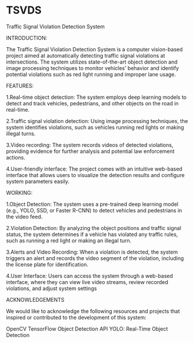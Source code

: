# TSVDS
Traffic Signal Violation Detection System

INTRODUCTION:

The Traffic Signal Violation Detection System is a computer vision-based project aimed at automatically detecting traffic signal violations at intersections. The system utilizes state-of-the-art object detection and image processing techniques to monitor vehicles' behavior and identify potential violations such as red light running and improper lane usage.

FEATURES:

1.Real-time object detection: The system employs deep learning models to detect and track vehicles, pedestrians, and other objects on the road in real-time.

2.Traffic signal violation detection: Using image processing techniques, the system identifies violations, such as vehicles running red lights or making illegal turns.

3.Video recording: The system records videos of detected violations, providing evidence for further analysis and potential law enforcement actions.

4.User-friendly interface: The project comes with an intuitive web-based interface that allows users to visualize the detection results and configure system parameters easily.

WORKING:

1.Object Detection: The system uses a pre-trained deep learning model (e.g., YOLO, SSD, or Faster R-CNN) to detect vehicles and pedestrians in the video feed.

2.Violation Detection: By analyzing the object positions and traffic signal status, the system determines if a vehicle has violated any traffic rules, such as running a red light or making an illegal turn.

3.Alerts and Video Recording: When a violation is detected, the system triggers an alert and records the video segment of the violation, including the license plate for identification.

4.User Interface: Users can access the system through a web-based interface, where they can view live video streams, review recorded violations, and adjust system settings

ACKNOWLEDGEMENTS

We would like to acknowledge the following resources and projects that inspired or contributed to the development of this system:

  OpenCV
  TensorFlow Object Detection API
  YOLO: Real-Time Object Detection
